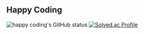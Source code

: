 ## Happy Coding
![happy coding's GitHub status](https://github-readme-stats.vercel.app/api?username=lmwmason&show_icons=true&theme=cobalt)
[![Solved.ac Profile](http://mazassumnida.wtf/api/generate_badge?boj=lmwmason)](https://solved.ac/lmwmason)
<!--
**lmwmason/lmwmason** is a ✨ _special_ ✨ repository because its `README.md` (this file) appears on your GitHub profile.

Here are some ideas to get you started:

- 🔭 I’m currently working on ...
- 🌱 I’m currently learning ...
- 👯 I’m looking to collaborate on ...
- 🤔 I’m looking for help with ...
- 💬 Ask me about ...
- 📫 How to reach me: ...
- 😄 Pronouns: ...
- ⚡ Fun fact: ...
-->
